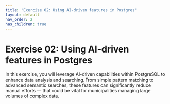 ```yaml
---
title: 'Exercise 02: Using AI-driven features in Postgres'
layout: default
nav_order: 2
has_children: true
---
```



# Exercise 02: Using AI-driven features in Postgres

In this exercise, you will leverage AI-driven capabilities within PostgreSQL to enhance data analysis and searching. From simple pattern matching to advanced semantic searches, these features can significantly reduce manual efforts — that could be vital for municipalities managing large volumes of complex data.
